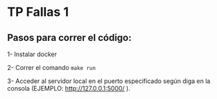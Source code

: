 # TP Fallas 1

## Pasos para correr el código:

1- Instalar docker

2- Correr el comando `make run`

3- Acceder al servidor local en el puerto especificado según diga en la consola (EJEMPLO: http://127.0.0.1:5000/ ).
